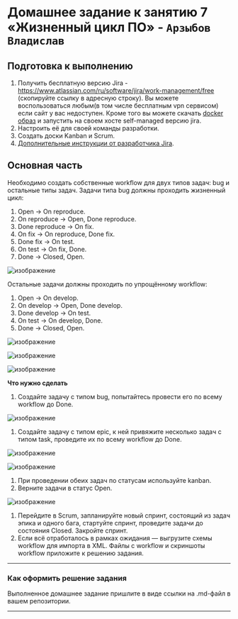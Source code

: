 # Домашнее задание к занятию 7 «Жизненный цикл ПО» - `Арзыбов Владислав`

## Подготовка к выполнению

1. Получить бесплатную версию Jira - https://www.atlassian.com/ru/software/jira/work-management/free (скопируйте ссылку в адресную строку). Вы можете воспользоваться любым(в том числе бесплатным vpn сервисом) если сайт у вас недоступен. Кроме того вы можете скачать [docker образ](https://hub.docker.com/r/atlassian/jira-software/#) и запустить на своем хосте self-managed версию jira.
2. Настроить её для своей команды разработки.
3. Создать доски Kanban и Scrum.
4. [Дополнительные инструкции от разработчика Jira](https://support.atlassian.com/jira-cloud-administration/docs/import-and-export-issue-workflows/).

## Основная часть

Необходимо создать собственные workflow для двух типов задач: bug и остальные типы задач. Задачи типа bug должны проходить жизненный цикл:

1. Open -> On reproduce.
2. On reproduce -> Open, Done reproduce.
3. Done reproduce -> On fix.
4. On fix -> On reproduce, Done fix.
5. Done fix -> On test.
6. On test -> On fix, Done.
7. Done -> Closed, Open.

![изображение](https://github.com/user-attachments/assets/f2ad46fd-7ba5-4095-946a-d31d2c4051eb)


Остальные задачи должны проходить по упрощённому workflow:

1. Open -> On develop.
2. On develop -> Open, Done develop.
3. Done develop -> On test.
4. On test -> On develop, Done.
5. Done -> Closed, Open.

![изображение](https://github.com/user-attachments/assets/0318293b-96a3-4986-8a25-48b966404c15)



![изображение](https://github.com/user-attachments/assets/abae5ec6-c4ba-402a-9441-e2a2d6d10f44)

![изображение](https://github.com/user-attachments/assets/9bbc597e-3e71-4c0d-83f0-a9421f548832)


**Что нужно сделать**

1. Создайте задачу с типом bug, попытайтесь провести его по всему workflow до Done.

![изображение](https://github.com/user-attachments/assets/82343b3b-3e58-42cf-992a-5e91c080f112)

1. Создайте задачу с типом epic, к ней привяжите несколько задач с типом task, проведите их по всему workflow до Done.

![изображение](https://github.com/user-attachments/assets/f4fa3c36-a979-48b1-bbfc-d535015b10a4)

![изображение](https://github.com/user-attachments/assets/a15f78d5-d4b9-4743-a0d0-23a5754b1574)

1. При проведении обеих задач по статусам используйте kanban. 
1. Верните задачи в статус Open.

![изображение](https://github.com/user-attachments/assets/f965faa9-59ce-417f-8f53-15c6bcf7199d)

1. Перейдите в Scrum, запланируйте новый спринт, состоящий из задач эпика и одного бага, стартуйте спринт, проведите задачи до состояния Closed. Закройте спринт.
2. Если всё отработалось в рамках ожидания — выгрузите схемы workflow для импорта в XML. Файлы с workflow и скриншоты workflow приложите к решению задания.

---

### Как оформить решение задания

Выполненное домашнее задание пришлите в виде ссылки на .md-файл в вашем репозитории.

---

